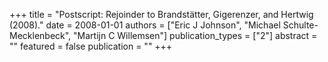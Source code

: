 +++
title = "Postscript: Rejoinder to Brandstätter, Gigerenzer, and Hertwig (2008)."
date = 2008-01-01
authors = ["Eric J Johnson", "Michael Schulte-Mecklenbeck", "Martijn C Willemsen"]
publication_types = ["2"]
abstract = ""
featured = false
publication = ""
+++

